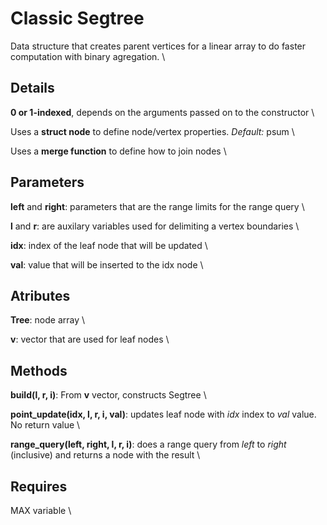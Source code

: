 # Classic Segtree

Data structure that creates parent vertices for a linear array to do faster computation with binary agregation. \

## Details

**0 or 1-indexed**, depends on the arguments passed on to the constructor \

Uses a **struct node** to define node/vertex properties. *Default:* psum \

Uses a **merge function** to define how to join nodes \

## Parameters

**left** and **right**: parameters that are the range limits for the range query \

**l** and **r**: are auxilary variables used for delimiting a vertex boundaries \

**idx**: index of the leaf node that will be updated \

**val**: value that will be inserted to the idx node \

## Atributes

**Tree**: node array \

**v**: vector that are used for leaf nodes \

## Methods

**build(l, r, i)**: From **v** vector, constructs Segtree \

**point_update(idx, l, r, i, val)**: updates leaf node with *idx* index to *val* value. No return value \

**range_query(left, right, l, r, i)**: does a range query from *left* to *right* (inclusive) and returns a node with the result \

## Requires
MAX variable \